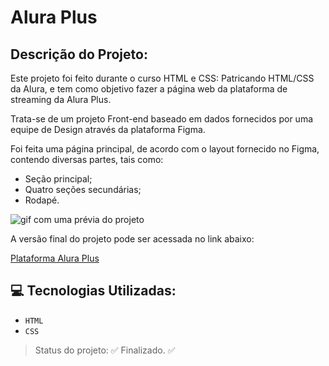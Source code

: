 # Alura Plus

## Descrição do Projeto:

Este projeto foi feito durante o curso HTML e CSS: Patricando HTML/CSS da Alura, e tem como objetivo fazer a página web da plataforma de streaming da Alura Plus.

Trata-se de um projeto Front-end baseado em dados fornecidos por uma equipe de Design através da plataforma Figma.

Foi feita uma página principal, de acordo com o layout fornecido no Figma, contendo diversas partes, tais como:

* Seção principal;
* Quatro seções secundárias;
* Rodapé.

![gif com uma prévia do projeto]()

A versão final do projeto pode ser acessada no link abaixo:

[Plataforma Alura Plus](https://alura-plus-six-roan-72.vercel.app/)

## :computer: Tecnologias Utilizadas:

- `HTML`
- `CSS`

> Status do projeto: :white_check_mark: Finalizado. :white_check_mark:
